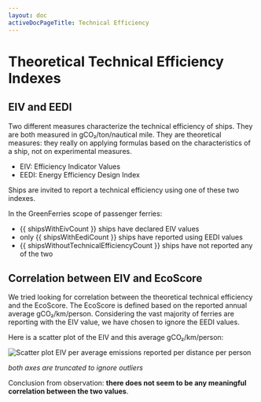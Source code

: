 ```yaml
---
layout: doc
activeDocPageTitle: Technical Efficiency
---
```


# Theoretical Technical Efficiency Indexes

## EIV and EEDI

Two different measures characterize the technical efficiency of ships.
They are both measured in gCO₂/ton/nautical mile.
They are theoretical measures: they really on applying formulas based on the characteristics of a ship, not on experimental measures.

- EIV: Efficiency Indicator Values
- EEDI: Energy Efficiency Design Index

Ships are invited to report a technical efficiency using one of these two indexes.

In the GreenFerries scope of passenger ferries:

- {{ shipsWithEivCount }} ships have declared EIV values
- only {{ shipsWithEediCount }} ships have reported using EEDI values
- {{ shipsWithoutTechnicalEfficiencyCount }} ships have not reported any of the two

## Correlation between EIV and EcoScore

We tried looking for correlation between the theoretical technical efficiency and the EcoScore.
The EcoScore is defined based on the reported annual average gCO₂/km/person.
Considering the vast majority of ferries are reporting with the EIV value, we have chosen to ignore the EEDI values.

Here is a scatter plot of the EIV and this average gCO₂/km/person:

![Scatter plot EIV per average emissions reported per distance per person](/img/doc_technical_efficiency_correlation.svg)

*both axes are truncated to ignore outliers*

Conclusion from observation: **there does not seem to be any meaningful correlation between the two values**.
